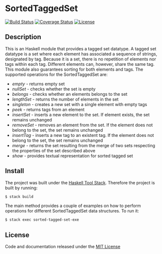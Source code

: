 # SortedTaggedSet

[![Build Status](https://travis-ci.org/rena2damas/sorted-tagged-set.svg?branch=master)](https://travis-ci.org/rena2damas/sorted-tagged-set)
[![Coverage Status](https://coveralls.io/repos/github/rena2damas/sorted-tagged-set/badge.svg)](https://coveralls.io/github/rena2damas/sorted-tagged-set)
[![License](https://img.shields.io/badge/license-MIT-blue.svg)](https://github.com/rena2damas/sorted-tagged-set/blob/master/LICENSE)

## Description

This is an Haskell module that provides a tagged set datatype. A tagged set datatype is a set where each element has associated a sequence of strings, designated by tag. Because it is a set, there is no repetition of elements nor tags within each tag. Different elements can, however, share the same tag. This module also guarantees sorting for both elements and tags. The supported operations for the SortedTaggedSet are:

* *empty* - returns empty set
* *nullSet* - checks whether the set is empty
* *belongs* - checks whether an elements belongs to the set
* *lengthSet* - returns the number of elements in the set
* *singleton* - creates a new set with a single element with empty tags
* *peek* - returns tags from an element
* *insertSet* - inserts a new element to the set. If element exists, the set remains unchanged
* *removeSet* - removes an element from the set. If the element does not belong to the set, the set remains unchanged
* *insertTag* - inserts a new tag to an existent tag. If the element does not belong to the set, the set remains unchanged
* *merge* - returns the set resulting from the merge of two sets respecting the properties of the set described above
* *show* - provides textual representation for sorted tagged set

## Install
The project was built under the [Haskell Tool Stack](https://docs.haskellstack.org). Therefore the project is built by running:

```bash
$ stack build
```

The main method provides a couple of examples on how to perform operations for different SortedTaggedSet data structures. To run it:

```bash
$ stack exec sorted-tagged-set-exe
```

## License
Code and documentation released under the [MIT License](https://github.com/rena2damas/sorted-tagged-set/blob/master/LICENSE)